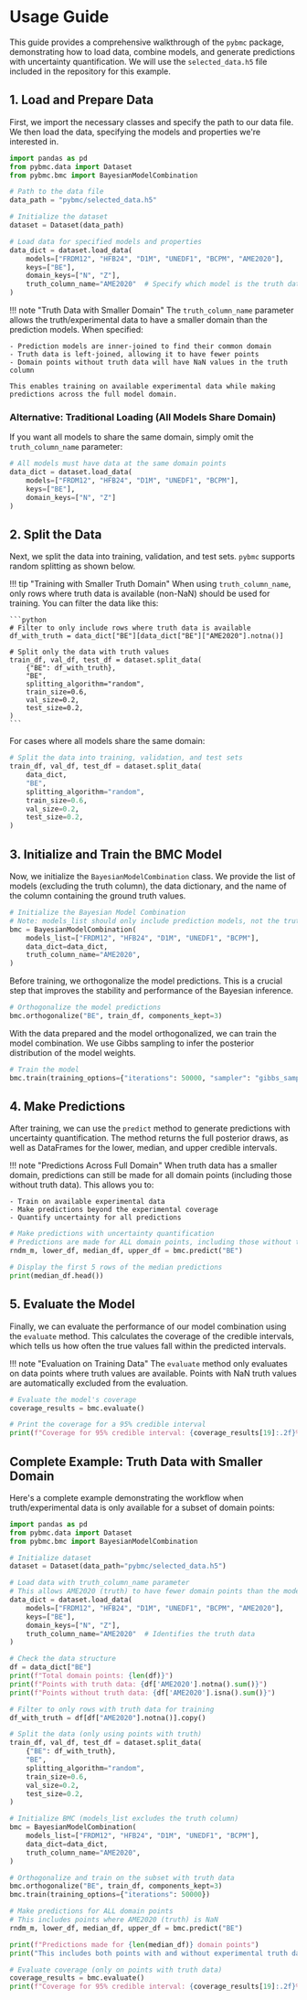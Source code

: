 # Usage Guide

This guide provides a comprehensive walkthrough of the `pybmc` package, demonstrating how to load data, combine models, and generate predictions with uncertainty quantification. We will use the `selected_data.h5` file included in the repository for this example.

## 1. Load and Prepare Data

First, we import the necessary classes and specify the path to our data file. We then load the data, specifying the models and properties we're interested in.

```python
import pandas as pd
from pybmc.data import Dataset
from pybmc.bmc import BayesianModelCombination

# Path to the data file
data_path = "pybmc/selected_data.h5"

# Initialize the dataset
dataset = Dataset(data_path)

# Load data for specified models and properties
data_dict = dataset.load_data(
    models=["FRDM12", "HFB24", "D1M", "UNEDF1", "BCPM", "AME2020"],
    keys=["BE"],
    domain_keys=["N", "Z"],
    truth_column_name="AME2020"  # Specify which model is the truth data
)
```

!!! note "Truth Data with Smaller Domain"
    The `truth_column_name` parameter allows the truth/experimental data to have a smaller domain than the prediction models. When specified:
    
    - Prediction models are inner-joined to find their common domain
    - Truth data is left-joined, allowing it to have fewer points
    - Domain points without truth data will have NaN values in the truth column
    
    This enables training on available experimental data while making predictions across the full model domain.

### Alternative: Traditional Loading (All Models Share Domain)

If you want all models to share the same domain, simply omit the `truth_column_name` parameter:

```python
# All models must have data at the same domain points
data_dict = dataset.load_data(
    models=["FRDM12", "HFB24", "D1M", "UNEDF1", "BCPM"],
    keys=["BE"],
    domain_keys=["N", "Z"]
)
```

## 2. Split the Data

Next, we split the data into training, validation, and test sets. `pybmc` supports random splitting as shown below.

!!! tip "Training with Smaller Truth Domain"
    When using `truth_column_name`, only rows where truth data is available (non-NaN) should be used for training. You can filter the data like this:
    
    ```python
    # Filter to only include rows where truth data is available
    df_with_truth = data_dict["BE"][data_dict["BE"]["AME2020"].notna()]
    
    # Split only the data with truth values
    train_df, val_df, test_df = dataset.split_data(
        {"BE": df_with_truth},
        "BE",
        splitting_algorithm="random",
        train_size=0.6,
        val_size=0.2,
        test_size=0.2,
    )
    ```

For cases where all models share the same domain:

```python
# Split the data into training, validation, and test sets
train_df, val_df, test_df = dataset.split_data(
    data_dict,
    "BE",
    splitting_algorithm="random",
    train_size=0.6,
    val_size=0.2,
    test_size=0.2,
)
```

## 3. Initialize and Train the BMC Model

Now, we initialize the `BayesianModelCombination` class. We provide the list of models (excluding the truth column), the data dictionary, and the name of the column containing the ground truth values.

```python
# Initialize the Bayesian Model Combination
# Note: models_list should only include prediction models, not the truth data
bmc = BayesianModelCombination(
    models_list=["FRDM12", "HFB24", "D1M", "UNEDF1", "BCPM"],
    data_dict=data_dict,
    truth_column_name="AME2020",
)
```

Before training, we orthogonalize the model predictions. This is a crucial step that improves the stability and performance of the Bayesian inference.

```python
# Orthogonalize the model predictions
bmc.orthogonalize("BE", train_df, components_kept=3)
```

With the data prepared and the model orthogonalized, we can train the model combination. We use Gibbs sampling to infer the posterior distribution of the model weights.

```python
# Train the model
bmc.train(training_options={"iterations": 50000, "sampler": "gibbs_sampling"})
```

## 4. Make Predictions

After training, we can use the `predict` method to generate predictions with uncertainty quantification. The method returns the full posterior draws, as well as DataFrames for the lower, median, and upper credible intervals.

!!! note "Predictions Across Full Domain"
    When truth data has a smaller domain, predictions can still be made for all domain points (including those without truth data). This allows you to:
    
    - Train on available experimental data
    - Make predictions beyond the experimental coverage
    - Quantify uncertainty for all predictions

```python
# Make predictions with uncertainty quantification
# Predictions are made for ALL domain points, including those without truth data
rndm_m, lower_df, median_df, upper_df = bmc.predict("BE")

# Display the first 5 rows of the median predictions
print(median_df.head())
```

## 5. Evaluate the Model

Finally, we can evaluate the performance of our model combination using the `evaluate` method. This calculates the coverage of the credible intervals, which tells us how often the true values fall within the predicted intervals.

!!! note "Evaluation on Training Data"
    The `evaluate` method only evaluates on data points where truth values are available. Points with NaN truth values are automatically excluded from the evaluation.

```python
# Evaluate the model's coverage
coverage_results = bmc.evaluate()

# Print the coverage for a 95% credible interval
print(f"Coverage for 95% credible interval: {coverage_results[19]:.2f}%")
```

## Complete Example: Truth Data with Smaller Domain

Here's a complete example demonstrating the workflow when truth/experimental data is only available for a subset of domain points:

```python
import pandas as pd
from pybmc.data import Dataset
from pybmc.bmc import BayesianModelCombination

# Initialize dataset
dataset = Dataset(data_path="pybmc/selected_data.h5")

# Load data with truth_column_name parameter
# This allows AME2020 (truth) to have fewer domain points than the models
data_dict = dataset.load_data(
    models=["FRDM12", "HFB24", "D1M", "UNEDF1", "BCPM", "AME2020"],
    keys=["BE"],
    domain_keys=["N", "Z"],
    truth_column_name="AME2020"  # Identifies the truth data
)

# Check the data structure
df = data_dict["BE"]
print(f"Total domain points: {len(df)}")
print(f"Points with truth data: {df['AME2020'].notna().sum()}")
print(f"Points without truth data: {df['AME2020'].isna().sum()}")

# Filter to only rows with truth data for training
df_with_truth = df[df["AME2020"].notna()].copy()

# Split the data (only using points with truth)
train_df, val_df, test_df = dataset.split_data(
    {"BE": df_with_truth},
    "BE",
    splitting_algorithm="random",
    train_size=0.6,
    val_size=0.2,
    test_size=0.2,
)

# Initialize BMC (models_list excludes the truth column)
bmc = BayesianModelCombination(
    models_list=["FRDM12", "HFB24", "D1M", "UNEDF1", "BCPM"],
    data_dict=data_dict,
    truth_column_name="AME2020",
)

# Orthogonalize and train on the subset with truth data
bmc.orthogonalize("BE", train_df, components_kept=3)
bmc.train(training_options={"iterations": 50000})

# Make predictions for ALL domain points
# This includes points where AME2020 (truth) is NaN
rndm_m, lower_df, median_df, upper_df = bmc.predict("BE")

print(f"Predictions made for {len(median_df)} domain points")
print("This includes both points with and without experimental truth data!")

# Evaluate coverage (only on points with truth data)
coverage_results = bmc.evaluate()
print(f"Coverage for 95% credible interval: {coverage_results[19]:.2f}%")
```



